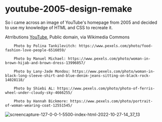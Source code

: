 # youtube-2005-design-remake
So i came across an image of YouTube's homepage from 2005 and decided to use my knowledge of HTML and CSS to recreate it.

Atrributions
  <a href="https://commons.wikimedia.org/wiki/File:YouTube_Logo_(2013-2017).svg">YouTube</a>, Public domain, via Wikimedia Commons
        
        Photo by Polina Tankilevitch: https://www.pexels.com/photo/food-fashion-love-people-6516059/
        
        Photo by Manuel Michael: https://www.pexels.com/photo/woman-in-brown-hijab-and-brown-dress-13996057/
        
        Photo by Lany-Jade Mondou: https://www.pexels.com/photo/woman-in-black-long-sleeve-shirt-and-blue-denim-jeans-sitting-on-black-rock-14028118/

        Photo by Shiebi AL: https://www.pexels.com/photo/photo-of-ferris-wheel-under-cloudy-sky-4666255/

        Photo by Hannah Bickmore: https://www.pexels.com/photo/portrait-of-woman-wearing-coat-12551545/
        
![screencapture-127-0-0-1-5500-index-html-2022-10-27-14_37_13](https://user-images.githubusercontent.com/71466882/198332195-57936227-5c7b-4583-a1b5-423b01722f09.png)
